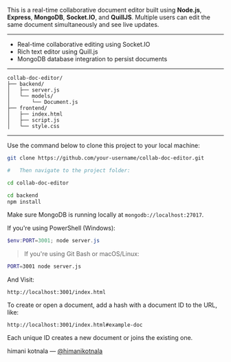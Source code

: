 <!-- Collaborative Real-Time Document Editor -->

This is a real-time collaborative document editor built using **Node.js**, **Express**, **MongoDB**, **Socket.IO**, and **QuillJS**. Multiple users can edit the same document simultaneously and see live updates.

---

<!-- Features -->

* Real-time collaborative editing using Socket.IO
* Rich text editor using Quill.js
* MongoDB database integration to persist documents

---

  <!-- Folder Structure -->

```
collab-doc-editor/
├── backend/
│   ├── server.js
│   └── models/
│       └── Document.js
├── frontend/
│   ├── index.html
│   ├── script.js
│   └── style.css
```

---

<!-- ##  Setup Instructions -->

  <!-- Clone the repository -->

Use the command below to clone this project to your local machine:

```bash
git clone https://github.com/your-username/collab-doc-editor.git

#   Then navigate to the project folder:

cd collab-doc-editor
```

 <!-- Install these -->

```bash
cd backend
npm install
```

 <!-- Start MongoDB -->

Make sure MongoDB is running locally at `mongodb://localhost:27017`.

 <!-- Start the Server -->

If you're using PowerShell (Windows):

```powershell
$env:PORT=3001; node server.js
```

> If you're using Git Bash or macOS/Linux:

```bash
PORT=3001 node server.js
```

 <!-- Open the App in Browser -->

 And Visit:

```
http://localhost:3001/index.html
```

To create or open a document, add a hash with a document ID to the URL, like:

```
http://localhost:3001/index.html#example-doc
```

Each unique ID creates a new document or joins the existing one.

 <!-- Author -->
 
 himani kotnala — [@himanikotnala](https://github.com/himanikotnala)
